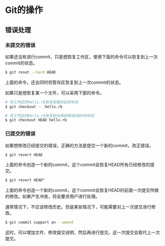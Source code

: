 # Git的操作

## 错误处理

### 未提交的错误

如果还没有进行commit，只是想恢复工作区，使用下面的命令可以恢复到上一次commit的状态。

```bash
$ git reset --hard HEAD
```

上面的命令，还会同时将暂存区恢复到上一次commit的状态。

如果只是想恢复某一个文件，可以采用下面的命令。

```bash
# 将工作区的hello.rb恢复到暂存区的状态
$ git checkout -- hello.rb

# 将工作区的hello.rb恢复到仓库区HEAD指针的状态
$ git checkout HEAD hello.rb
```

### 已提交的错误

如果想修改已经提交的错误，正确的方法是提交一个新的commit，改正错误。

```bash
$ git revert HEAD
```

上面的命令创造一个新的commit，这个commit会恢复HEAD所有已经修改的提交。

```bash
$ git revert HEAD^
```

上面的命令创造一个新的commit，这个commit会恢复HEAD的前面一次提交所做的修改。如果产生冲突，将会要求用户进行处理。

通常情况下，不应该修改历史。但是某些情况下，可能需要对上一次提交进行修改。

```bash
$ git commit support an --amend
```

这时，可以增加文件、修改提交说明，然后再进行提交。这一次提交会取代上一次提交。
